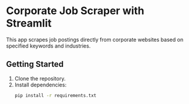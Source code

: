# Corporate Job Scraper with Streamlit

This app scrapes job postings directly from corporate websites based on specified keywords and industries. 

## Getting Started

1. Clone the repository.
2. Install dependencies:
   ```bash
   pip install -r requirements.txt